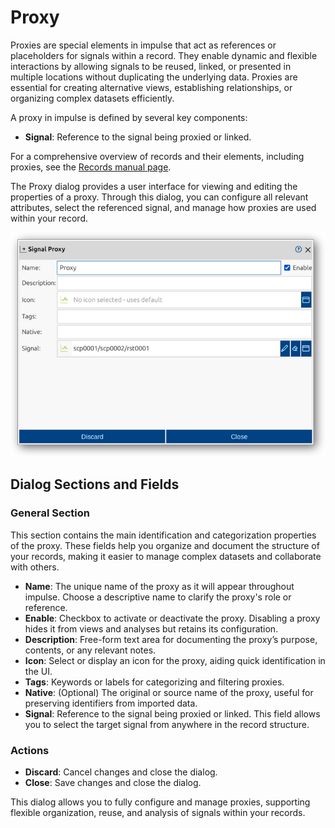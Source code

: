 <!--1110-->
# Proxy
Proxies are special elements in impulse that act as references or placeholders for signals within a record. They enable dynamic and flexible interactions by allowing signals to be reused, linked, or presented in multiple locations without duplicating the underlying data. Proxies are essential for creating alternative views, establishing relationships, or organizing complex datasets efficiently.

A proxy in impulse is defined by several key components:
- **Signal**: Reference to the signal being proxied or linked.

For a comprehensive overview of records and their elements, including proxies, see the [Records manual page](../impulse-manual/7_records.md).

The Proxy dialog provides a user interface for viewing and editing the properties of a proxy. Through this dialog, you can configure all relevant attributes, select the referenced signal, and manage how proxies are used within your record.

![](images/ss_proxy_dialog1.png)

## Dialog Sections and Fields

### General Section
This section contains the main identification and categorization properties of the proxy. These fields help you organize and document the structure of your records, making it easier to manage complex datasets and collaborate with others.

- **Name**: The unique name of the proxy as it will appear throughout impulse. Choose a descriptive name to clarify the proxy's role or reference.
- **Enable**: Checkbox to activate or deactivate the proxy. Disabling a proxy hides it from views and analyses but retains its configuration.
- **Description**: Free-form text area for documenting the proxy’s purpose, contents, or any relevant notes.
- **Icon**: Select or display an icon for the proxy, aiding quick identification in the UI.
- **Tags**: Keywords or labels for categorizing and filtering proxies.
- **Native**: (Optional) The original or source name of the proxy, useful for preserving identifiers from imported data.
- **Signal**: Reference to the signal being proxied or linked. This field allows you to select the target signal from anywhere in the record structure.

### Actions
- **Discard**: Cancel changes and close the dialog.
- **Close**: Save changes and close the dialog.

This dialog allows you to fully configure and manage proxies, supporting flexible organization, reuse, and analysis of signals within your records.
